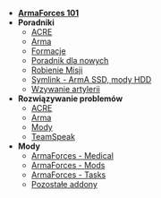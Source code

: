 <!-- docs/_sidebar.md -->

- [**ArmaForces 101**](main/101.md)
- **Poradniki**
    - [ACRE](guides/acre.md)
    - [Arma](guides/arma.md)
    - [Formacje](guides/formations.md)
    - [Poradnik dla nowych](guides/rookieguide.md)
    - [Robienie Misji](guides/missionmaking.md)
    - [Symlink - ArmA SSD, mody HDD](guides/symlinks.md)
    - [Wzywanie artylerii](guides/artillerycall.md)
- **Rozwiązywanie problemów**
    - [ACRE](troubleshooting/acre.md)
    - [Arma](troubleshooting/arma.md)
    - [Mody](troubleshooting/mods.md)
    - [TeamSpeak](troubleshooting/ts.md)
- **Mody**
    - [ArmaForces - Medical](mods/armaforces_medical.md)
    - [ArmaForces - Mods](mods/armaforces_mods.md)
    - [ArmaForces - Tasks](mods/armaforces_tasks.md)
    - [Pozostałe addony](mods/other_addons.md)
